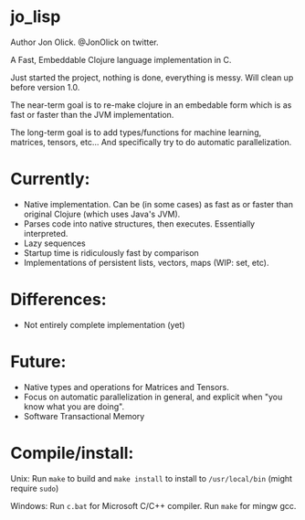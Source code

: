 # jo_lisp

Author Jon Olick. @JonOlick on twitter. 

A Fast, Embeddable Clojure language implementation in C. 

Just started the project, nothing is done, everything is messy. Will clean up before version 1.0.

The near-term goal is to re-make clojure in an embedable form which is as fast or faster than the JVM implementation. 

The long-term goal is to add types/functions for machine learning, matrices, tensors, etc... And specifically try to do automatic parallelization. 

# Currently:
* Native implementation. Can be (in some cases) as fast as or faster than original Clojure (which uses Java's JVM). 
* Parses code into native structures, then executes. Essentially interpreted. 
* Lazy sequences
* Startup time is ridiculously fast by comparison
* Implementations of persistent lists, vectors, maps (WIP: set, etc).

# Differences:
* Not entirely complete implementation (yet)

# Future:
* Native types and operations for Matrices and Tensors. 
* Focus on automatic parallelization in general, and explicit when "you know what you are doing". 
* Software Transactional Memory

# Compile/install:

Unix:
Run `make` to build and `make install` to install to `/usr/local/bin` (might require `sudo`)

Windows:
Run `c.bat` for Microsoft C/C++ compiler. Run `make` for mingw gcc.
